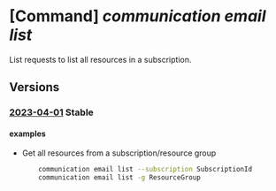 # [Command] _communication email list_

List requests to list all resources in a subscription.

## Versions

### [2023-04-01](/Resources/mgmt-plane/L3N1YnNjcmlwdGlvbnMve30vcHJvdmlkZXJzL21pY3Jvc29mdC5jb21tdW5pY2F0aW9uL2VtYWlsc2VydmljZXM=/2023-04-01.xml) **Stable**

<!-- mgmt-plane /subscriptions/{}/providers/microsoft.communication/emailservices 2023-04-01 -->
<!-- mgmt-plane /subscriptions/{}/resourcegroups/{}/providers/microsoft.communication/emailservices 2023-04-01 -->

#### examples

- Get all resources from a subscription/resource group
    ```bash
        communication email list --subscription SubscriptionId
        communication email list -g ResourceGroup
    ```

